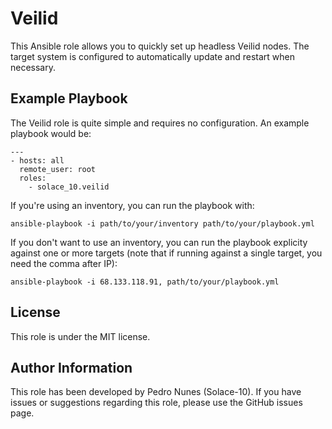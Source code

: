 Veilid
======

This Ansible role allows you to quickly set up headless Veilid nodes. The target system is configured to automatically update and restart when necessary.

Example Playbook
----------------

The Veilid role is quite simple and requires no configuration. An example playbook would be:

```
---
- hosts: all
  remote_user: root
  roles:
    - solace_10.veilid
```

If you're using an inventory, you can run the playbook with:

```
ansible-playbook -i path/to/your/inventory path/to/your/playbook.yml
```

If you don't want to use an inventory, you can run the playbook explicity against one or more targets (note that if running against a single target, you need the comma after IP):

```
ansible-playbook -i 68.133.118.91, path/to/your/playbook.yml
```

License
-------

This role is under the MIT license.

Author Information
------------------

This role has been developed by Pedro Nunes (Solace-10). If you have issues or suggestions regarding this role, please use the GitHub issues page.
